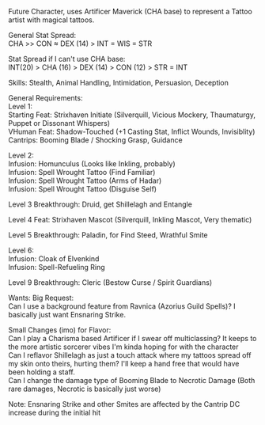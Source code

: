 Future Character, uses Artificer Maverick (CHA base) to represent a Tattoo artist with magical tattoos.

General Stat Spread: \
CHA >> CON ≈ DEX (14) > INT = WIS = STR

Stat Spread if I can't use CHA base: \
INT(20) > CHA (16) > DEX (14) > CON (12) > STR = INT

Skills: Stealth, Animal Handling, Intimidation, Persuasion, Deception

General Requirements: \
Level 1: \
Starting Feat: Strixhaven Initiate (Silverquill, Vicious Mockery, Thaumaturgy, Puppet or Dissonant Whispers) \
VHuman Feat: Shadow-Touched (+1 Casting Stat, Inflict Wounds, Invisiblity) \
Cantrips: Booming Blade / Shocking Grasp, Guidance 

Level 2: \
Infusion: Homunculus (Looks like Inkling, probably) \
Infusion: Spell Wrought Tattoo (Find Familiar) \
Infusion: Spell Wrought Tattoo (Arms of Hadar) \
Infusion: Spell Wrought Tattoo (Disguise Self) 

Level 3 Breakthrough: Druid, get Shillelagh and Entangle

Level 4 Feat: Strixhaven Mascot (Silverquill, Inkling Mascot, Very thematic) 

Level 5 Breakthrough: Paladin, for Find Steed, Wrathful Smite

Level 6: \
Infusion: Cloak of Elvenkind \
Infusion: Spell-Refueling Ring

Level 9 Breakthrough: Cleric (Bestow Curse / Spirit Guardians)

Wants: 
Big Request: \
Can I use a background feature from Ravnica (Azorius Guild Spells)? I basically just want Ensnaring Strike. 

Small Changes (imo) for Flavor: \
Can I play a Charisma based Artificer if I swear off multiclassing? It keeps to the more artistic sorcerer vibes I'm kinda hoping for with the character \
Can I reflavor Shillelagh as just a touch attack where my tattoos spread off my skin onto theirs, hurting them? I'll keep a hand free that would have been holding a staff. \
Can I change the damage type of Booming Blade to Necrotic Damage (Both rare damages, Necrotic is basically just worse)

Note: Ensnaring Strike and other Smites are affected by the Cantrip DC increase during the initial hit
